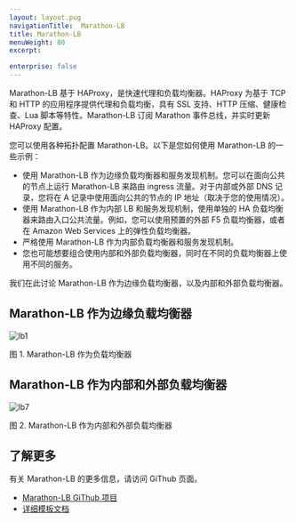 ```yaml
---
layout: layout.pug
navigationTitle:  Marathon-LB
title: Marathon-LB
menuWeight: 80
excerpt:

enterprise: false
---
```


<!-- This source repo for this topic is https://github.com/dcos/dcos-docs -->


Marathon-LB 基于 HAProxy，是快速代理和负载均衡器。HAProxy 为基于 TCP 和 HTTP 的应用程序提供代理和负载均衡，具有 SSL 支持、HTTP 压缩、健康检查、Lua 脚本等特性。Marathon-LB 订阅 Marathon 事件总线，并实时更新 HAProxy 配置。



您可以使用各种拓扑配置 Marathon-LB。以下是您如何使用 Marathon-LB 的一些示例：

* 使用 Marathon-LB 作为边缘负载均衡器和服务发现机制。您可以在面向公共的节点上运行 Marathon-LB 来路由 ingress 流量。对于内部或外部 DNS 记录，您将在 A 记录中使用面向公共的节点的 IP 地址（取决于您的使用情况）。
* 使用 Marathon-LB 作为内部 LB 和服务发现机制，使用单独的 HA 负载均衡器来路由入口公共流量。例如，您可以使用预置的外部 F5 负载均衡器，或者在 Amazon Web Services 上的弹性负载均衡器。
* 严格使用 Marathon-LB 作为内部负载均衡器和服务发现机制。
* 您也可能想要组合使用内部和外部负载均衡器，同时在不同的负载均衡器上使用不同的服务。

我们在此讨论 Marathon-LB 作为边缘负载均衡器，以及内部和外部负载均衡器。

## Marathon-LB 作为边缘负载均衡器

![lb1](/1.10/img/lb1.png)

图 1. Marathon-LB 作为负载均衡器

## Marathon-LB 作为内部和外部负载均衡器

![lb7](/1.10/img/lb7.jpg)

图 2. Marathon-LB 作为内部和外部负载均衡器

## 了解更多
有关 Marathon-LB 的更多信息，请访问 GiThub 页面。

 * [Marathon-LB GiThub 项目][1]
 * [详细模板文档][2]


[1]:https://github.com/mesosphere/marathon-lb
[2]:https://github.com/mesosphere/marathon-lb/blob/master/Longhelp.md#templates
